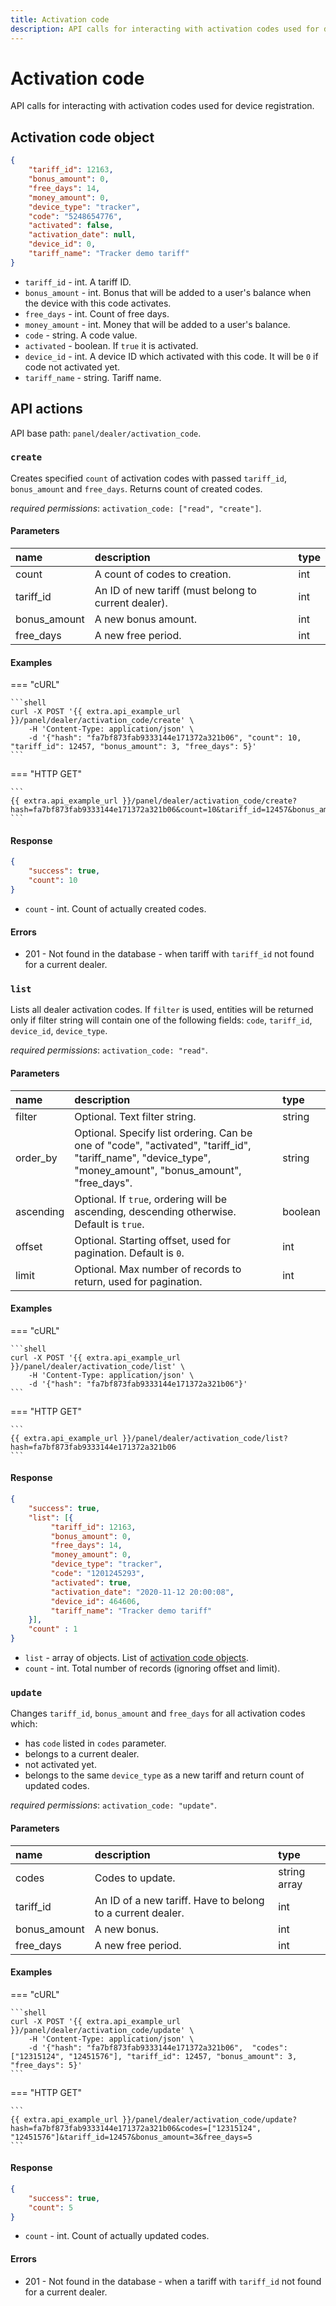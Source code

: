 ```yaml
---
title: Activation code
description: API calls for interacting with activation codes used for device registration.
---
```


# Activation code

API calls for interacting with activation codes used for device registration.


## Activation code object

```json
{
    "tariff_id": 12163,
    "bonus_amount": 0,
    "free_days": 14,
    "money_amount": 0,
    "device_type": "tracker",
    "code": "5248654776",
    "activated": false,
    "activation_date": null,
    "device_id": 0,
    "tariff_name": "Tracker demo tariff"
}
```

* `tariff_id` - int. A tariff ID.
* `bonus_amount` - int. Bonus that will be added to a user's balance when the device with this code activates.
* `free_days` - int. Count of free days.
* `money_amount` - int. Money that will be added to a user's balance.
* `code` - string. A code value.
* `activated` - boolean. If `true` it is activated.
* `device_id` - int. A device ID which activated with this code. It will be `0` if code not activated yet.
* `tariff_name` - string. Tariff name.


## API actions

API base path: `panel/dealer/activation_code`.

### `create`

Creates specified `count` of activation codes with passed `tariff_id`, `bonus_amount` and `free_days`. Returns count of 
created codes.

*required permissions*: `activation_code: ["read", "create"]`.

#### Parameters

| name         | description                                          | type |
|:-------------|:-----------------------------------------------------|:-----|
| count        | A count of codes to creation.                        | int  |
| tariff_id    | An ID of new tariff (must belong to current dealer). | int  |
| bonus_amount | A new bonus amount.                                  | int  |
| free_days    | A new free period.                                   | int  |

#### Examples

=== "cURL"

    ```shell
    curl -X POST '{{ extra.api_example_url }}/panel/dealer/activation_code/create' \
        -H 'Content-Type: application/json' \
        -d '{"hash": "fa7bf873fab9333144e171372a321b06", "count": 10, "tariff_id": 12457, "bonus_amount": 3, "free_days": 5}'
    ```
    
=== "HTTP GET"

    ```
    {{ extra.api_example_url }}/panel/dealer/activation_code/create?hash=fa7bf873fab9333144e171372a321b06&count=10&tariff_id=12457&bonus_amount=3&free_days=5
    ```

#### Response

```json
{
    "success": true,
    "count": 10
}
```

* `count` - int. Count of actually created codes.

#### Errors

* 201 - Not found in the database - when tariff with `tariff_id` not found for a current dealer.


### `list`

Lists all dealer activation codes. If `filter` is used, entities will be returned only if filter string will contain one 
of the following fields: `code`, `tariff_id`, `device_id`, `device_type`. 

*required permissions*: `activation_code: "read"`.

#### Parameters

| name      | description                                                                                                                                                 | type    |
|:----------|:------------------------------------------------------------------------------------------------------------------------------------------------------------|:--------|
| filter    | Optional. Text filter string.                                                                                                                               | string  |
| order_by  | Optional. Specify list ordering. Can be one of "code", "activated", "tariff_id", "tariff_name", "device_type", "money_amount", "bonus_amount", "free_days". | string  |
| ascending | Optional. If `true`, ordering will be ascending, descending otherwise. Default is `true`.                                                                   | boolean |
| offset    | Optional. Starting offset, used for pagination. Default is `0`.                                                                                             | int     |
| limit     | Optional. Max number of records to return, used for pagination.                                                                                             | int     |

#### Examples

=== "cURL"

    ```shell
    curl -X POST '{{ extra.api_example_url }}/panel/dealer/activation_code/list' \
        -H 'Content-Type: application/json' \
        -d '{"hash": "fa7bf873fab9333144e171372a321b06"}'
    ```

=== "HTTP GET"

    ```
    {{ extra.api_example_url }}/panel/dealer/activation_code/list?hash=fa7bf873fab9333144e171372a321b06
    ```

#### Response

```json
{
    "success": true,
    "list": [{
         "tariff_id": 12163,
         "bonus_amount": 0,
         "free_days": 14,
         "money_amount": 0,
         "device_type": "tracker",
         "code": "1201245293",
         "activated": true,
         "activation_date": "2020-11-12 20:00:08",
         "device_id": 464606,
         "tariff_name": "Tracker demo tariff"
    }],
    "count" : 1
}
```

* `list` - array of objects. List of [activation code objects](#activation-code-object).
* `count` - int. Total number of records (ignoring offset and limit).


### `update`

Changes `tariff_id`, `bonus_amount` and `free_days` for all activation codes which:
* has `code` listed in `codes` parameter.
* belongs to a current dealer.
* not activated yet.
* belongs to the same `device_type` as a new tariff and return count of updated codes.

*required permissions*: `activation_code: "update"`.

#### Parameters

| name         | description                                                | type         |
|:-------------|:-----------------------------------------------------------|:-------------|
| codes        | Codes to update.                                           | string array |
| tariff_id    | An ID of a new tariff. Have to belong to a current dealer. | int          |
| bonus_amount | A new bonus.                                               | int          |
| free_days    | A new free period.                                         | int          |

#### Examples

=== "cURL"

    ```shell
    curl -X POST '{{ extra.api_example_url }}/panel/dealer/activation_code/update' \
        -H 'Content-Type: application/json' \
        -d '{"hash": "fa7bf873fab9333144e171372a321b06",  "codes": ["12315124", "12451576"], "tariff_id": 12457, "bonus_amount": 3, "free_days": 5}'
    ```

=== "HTTP GET"

    ```
    {{ extra.api_example_url }}/panel/dealer/activation_code/update?hash=fa7bf873fab9333144e171372a321b06&codes=["12315124", "12451576"]&tariff_id=12457&bonus_amount=3&free_days=5
    ```

#### Response

```json
{
    "success": true,
    "count": 5
}
```

* `count` - int. Count of actually updated codes.

#### Errors

* 201 - Not found in the database - when a tariff with `tariff_id` not found for a current dealer.